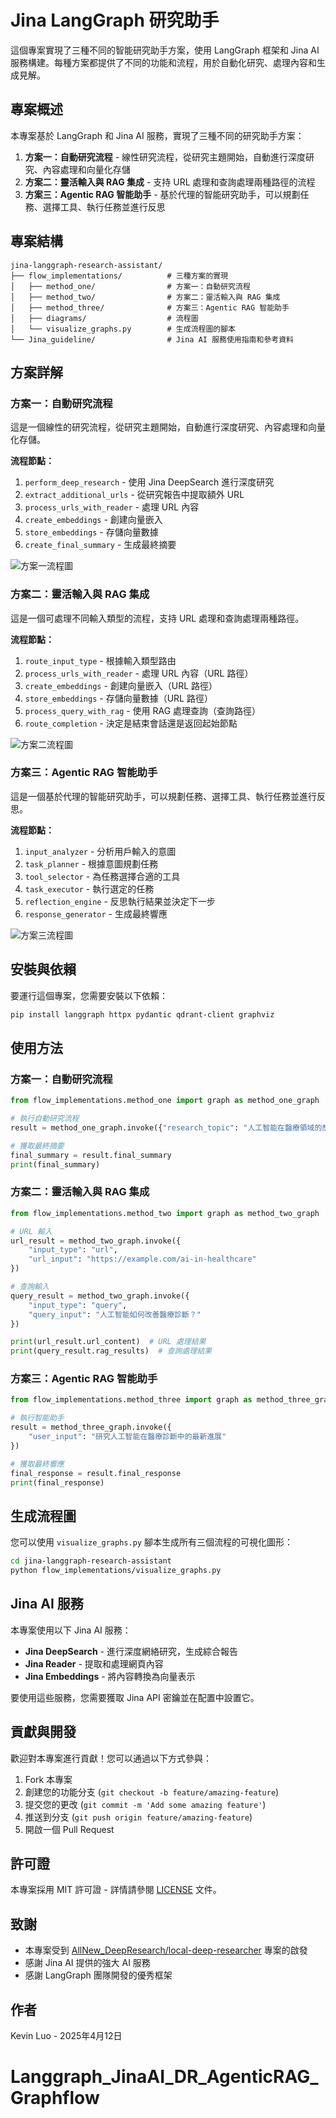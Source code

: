 # Jina LangGraph 研究助手

這個專案實現了三種不同的智能研究助手方案，使用 LangGraph 框架和 Jina AI 服務構建。每種方案都提供了不同的功能和流程，用於自動化研究、處理內容和生成見解。

## 專案概述

本專案基於 LangGraph 和 Jina AI 服務，實現了三種不同的研究助手方案：

1. **方案一：自動研究流程** - 線性研究流程，從研究主題開始，自動進行深度研究、內容處理和向量化存儲
2. **方案二：靈活輸入與 RAG 集成** - 支持 URL 處理和查詢處理兩種路徑的流程
3. **方案三：Agentic RAG 智能助手** - 基於代理的智能研究助手，可以規劃任務、選擇工具、執行任務並進行反思

## 專案結構

```
jina-langgraph-research-assistant/
├── flow_implementations/          # 三種方案的實現
│   ├── method_one/                # 方案一：自動研究流程
│   ├── method_two/                # 方案二：靈活輸入與 RAG 集成
│   ├── method_three/              # 方案三：Agentic RAG 智能助手
│   ├── diagrams/                  # 流程圖
│   └── visualize_graphs.py        # 生成流程圖的腳本
└── Jina_guideline/                # Jina AI 服務使用指南和參考資料
```

## 方案詳解

### 方案一：自動研究流程

這是一個線性的研究流程，從研究主題開始，自動進行深度研究、內容處理和向量化存儲。

**流程節點：**
1. `perform_deep_research` - 使用 Jina DeepSearch 進行深度研究
2. `extract_additional_urls` - 從研究報告中提取額外 URL
3. `process_urls_with_reader` - 處理 URL 內容
4. `create_embeddings` - 創建向量嵌入
5. `store_embeddings` - 存儲向量數據
6. `create_final_summary` - 生成最終摘要

![方案一流程圖](flow_implementations/method_one/method_one_graph.png)

### 方案二：靈活輸入與 RAG 集成

這是一個可處理不同輸入類型的流程，支持 URL 處理和查詢處理兩種路徑。

**流程節點：**
1. `route_input_type` - 根據輸入類型路由
2. `process_urls_with_reader` - 處理 URL 內容（URL 路徑）
3. `create_embeddings` - 創建向量嵌入（URL 路徑）
4. `store_embeddings` - 存儲向量數據（URL 路徑）
5. `process_query_with_rag` - 使用 RAG 處理查詢（查詢路徑）
6. `route_completion` - 決定是結束會話還是返回起始節點

![方案二流程圖](flow_implementations/method_two/method_two_graph.png)

### 方案三：Agentic RAG 智能助手

這是一個基於代理的智能研究助手，可以規劃任務、選擇工具、執行任務並進行反思。

**流程節點：**
1. `input_analyzer` - 分析用戶輸入的意圖
2. `task_planner` - 根據意圖規劃任務
3. `tool_selector` - 為任務選擇合適的工具
4. `task_executor` - 執行選定的任務
5. `reflection_engine` - 反思執行結果並決定下一步
6. `response_generator` - 生成最終響應

![方案三流程圖](flow_implementations/method_three/method_three_graph.png)

## 安裝與依賴

要運行這個專案，您需要安裝以下依賴：

```bash
pip install langgraph httpx pydantic qdrant-client graphviz
```

## 使用方法

### 方案一：自動研究流程

```python
from flow_implementations.method_one import graph as method_one_graph

# 執行自動研究流程
result = method_one_graph.invoke({"research_topic": "人工智能在醫療領域的應用"})

# 獲取最終摘要
final_summary = result.final_summary
print(final_summary)
```

### 方案二：靈活輸入與 RAG 集成

```python
from flow_implementations.method_two import graph as method_two_graph

# URL 輸入
url_result = method_two_graph.invoke({
    "input_type": "url",
    "url_input": "https://example.com/ai-in-healthcare"
})

# 查詢輸入
query_result = method_two_graph.invoke({
    "input_type": "query",
    "query_input": "人工智能如何改善醫療診斷？"
})

print(url_result.url_content)  # URL 處理結果
print(query_result.rag_results)  # 查詢處理結果
```

### 方案三：Agentic RAG 智能助手

```python
from flow_implementations.method_three import graph as method_three_graph

# 執行智能助手
result = method_three_graph.invoke({
    "user_input": "研究人工智能在醫療診斷中的最新進展"
})

# 獲取最終響應
final_response = result.final_response
print(final_response)
```

## 生成流程圖

您可以使用 `visualize_graphs.py` 腳本生成所有三個流程的可視化圖形：

```bash
cd jina-langgraph-research-assistant
python flow_implementations/visualize_graphs.py
```

## Jina AI 服務

本專案使用以下 Jina AI 服務：

- **Jina DeepSearch** - 進行深度網絡研究，生成綜合報告
- **Jina Reader** - 提取和處理網頁內容
- **Jina Embeddings** - 將內容轉換為向量表示

要使用這些服務，您需要獲取 Jina API 密鑰並在配置中設置它。

## 貢獻與開發

歡迎對本專案進行貢獻！您可以通過以下方式參與：

1. Fork 本專案
2. 創建您的功能分支 (`git checkout -b feature/amazing-feature`)
3. 提交您的更改 (`git commit -m 'Add some amazing feature'`)
4. 推送到分支 (`git push origin feature/amazing-feature`)
5. 開啟一個 Pull Request

## 許可證

本專案採用 MIT 許可證 - 詳情請參閱 [LICENSE](LICENSE) 文件。

## 致謝

- 本專案受到 [AllNew_DeepResearch/local-deep-researcher](https://github.com/yourusername/AllNew_DeepResearch) 專案的啟發
- 感謝 Jina AI 提供的強大 AI 服務
- 感謝 LangGraph 團隊開發的優秀框架

## 作者

Kevin Luo - 2025年4月12日
# Langgraph_JinaAI_DR_AgenticRAG_Graphflow
